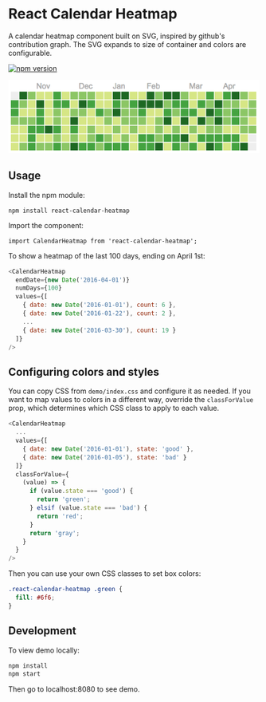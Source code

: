 # React Calendar Heatmap

A calendar heatmap component built on SVG, inspired by github's contribution graph. The SVG expands to size of container and colors are configurable.

[![npm version](https://badge.fury.io/js/react-calendar-heatmap.svg)](https://badge.fury.io/js/react-calendar-heatmap)

![react-calendar-heatmap screenshot](/assets/react-calendar-heatmap.png?raw=true)

## Usage

Install the npm module:

```
npm install react-calendar-heatmap
```

Import the component:

```
import CalendarHeatmap from 'react-calendar-heatmap';
```

To show a heatmap of the last 100 days, ending on April 1st:

```javascript
<CalendarHeatmap
  endDate={new Date('2016-04-01')}
  numDays={100}
  values={[
    { date: new Date('2016-01-01'), count: 6 },
    { date: new Date('2016-01-22'), count: 2 },
    ...
    { date: new Date('2016-03-30'), count: 19 }
  ]}
/>
```

## Configuring colors and styles

You can copy CSS from `demo/index.css` and configure it as needed. If you want to map values to colors in a different way, override the `classForValue` prop, which determines which CSS class to apply to each value.

```javascript
<CalendarHeatmap
  ...
  values={[
    { date: new Date('2016-01-01'), state: 'good' },
    { date: new Date('2016-01-05'), state: 'bad' }
  ]}
  classForValue={
    (value) => {
      if (value.state === 'good') {
        return 'green';
      } elsif (value.state === 'bad') {
        return 'red';
      }
      return 'gray';
    }
  }
/>
```

Then you can use your own CSS classes to set box colors:

```css
.react-calendar-heatmap .green {
  fill: #6f6;
}
```

## Development

To view demo locally:

```bash
npm install
npm start
```

Then go to localhost:8080 to see demo.
